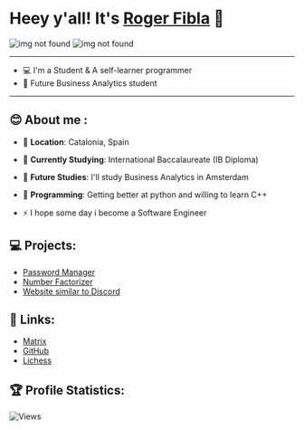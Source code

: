 
# Heey y'all! It's [Roger Fibla](https://github.com/rogerrfs) 👋

![img not found](https://github-readme-stats.vercel.app/api?username=rogerrfs&show_icons=true&include_all_commits=true&theme=nord&cache_seconds=3200&hide_border=true)
![img not found](https://github-readme-stats.vercel.app/api/top-langs/?username=rogerrfs&layout=compact&theme=nord&hide_border=true)

---------------------------------------------------------------------------------------------------

- 💻 I'm a Student & A self-learner programmer
- 📖 Future Business Analytics student

---------------------------------------------------------------------------------------------------

## 😊 About me :

- 📍 **Location**: Catalonia, Spain 
- 📕 **Currently Studying**: International Baccalaureate (IB Diploma)
- 📖 **Future Studies**: I'll study Business Analytics in Amsterdam


- 🐍 **Programming**: Getting better at python and willing to learn C++
- ⚡ I hope some day i become a Software Engineer


## 💻 Projects: 

- [Password Manager](https://github.com/rogerrfs/password_manager)
- [Number Factorizer](https://github.com/rogerrfs/EzFAC70R)
- [Website similar to Discord](https://github.com/rogerrfs/discord)

## 📎 Links: 

- [Matrix](https://matrix.to/#/@lxbx:matrix.org)
- [GitHub](https://github.com/rogerrfs)
- [Lichess](https://lichess.org/@/potato_loli)

## 🏆 Profile Statistics:

![Views](https://komarev.com/ghpvc/?username=rogerrfs&color=blueviolet&style=flat-square)


